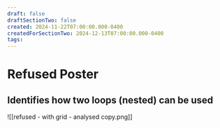 ```yaml
---
draft: false
draftSectionTwo: false
created: 2024-11-22T07:00:00.000-0400
createdForSectionTwo: 2024-12-13T07:00:00.000-0400
tags:
---
```

# Refused Poster

## Identifies how two loops (nested) can be used

![[refused - with grid - analysed copy.png]]